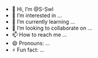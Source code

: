- 👋 Hi, I’m @S-Swl
- 👀 I’m interested in ...
- 🌱 I’m currently learning ...
- 💞️ I’m looking to collaborate on ...
- 📫 How to reach me ...
- 😄 Pronouns: ...
- ⚡ Fun fact: ...

<!---
S-Swl/S-Swl is a ✨ special ✨ repository because its `README.md` (this file) appears on your GitHub profile.
You can click the Preview link to take a look at your changes.
--->
